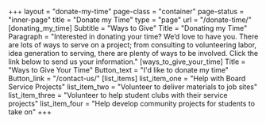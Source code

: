 +++
layout = "donate-my-time"
page-class = "container"
page-status = "inner-page"
title = "Donate my Time"
type = "page"
url = "/donate-time/"
[donating_my_time]
    Subtitle = "Ways to Give"
    Title = "Donating my Time"
    Paragraph = "Interested in donating your time? We’d love to have you. There are lots of ways to serve on a project; from consulting to volunteering labor, idea generation to serving, there are plenty of ways to be involved. Click the link below to send us your information."
[ways_to_give_your_time]
    Title = "Ways to Give Your Time"
    Button_text = "I'd like to donate my time"
    Button_link = "/contact-us/"
[list_items]
    list_item_one = "Help with Board Service Projects"
    list_item_two = "Volunteer to deliver materials to job sites"
    list_item_three = "Volunteer to help student clubs with their service projects"
    list_item_four = "Help develop community projects for students to take on"
+++